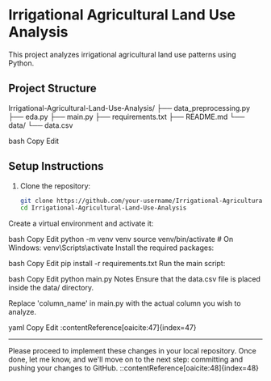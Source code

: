 # Irrigational Agricultural Land Use Analysis

This project analyzes irrigational agricultural land use patterns using Python.

## Project Structure

Irrigational-Agricultural-Land-Use-Analysis/
├── data_preprocessing.py
├── eda.py
├── main.py
├── requirements.txt
├── README.md
└── data/
└── data.csv

bash
Copy
Edit

## Setup Instructions

1. Clone the repository:

   ```bash
   git clone https://github.com/your-username/Irrigational-Agricultural-Land-Use-Analysis.git
   cd Irrigational-Agricultural-Land-Use-Analysis
Create a virtual environment and activate it:

bash
Copy
Edit
python -m venv venv
source venv/bin/activate  # On Windows: venv\Scripts\activate
Install the required packages:

bash
Copy
Edit
pip install -r requirements.txt
Run the main script:

bash
Copy
Edit
python main.py
Notes
Ensure that the data.csv file is placed inside the data/ directory.

Replace 'column_name' in main.py with the actual column you wish to analyze.

yaml
Copy
Edit
:contentReference[oaicite:47]{index=47}

---

Please proceed to implement these changes in your local repository. Once done, let me know, and we'll move on to the next step: committing and pushing your changes to GitHub.
::contentReference[oaicite:48]{index=48}
 







